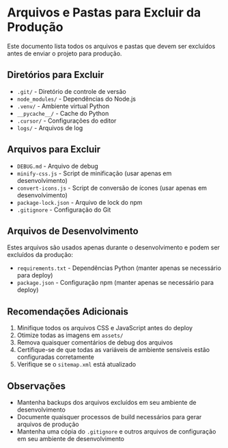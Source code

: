 # Arquivos e Pastas para Excluir da Produção

Este documento lista todos os arquivos e pastas que devem ser excluídos antes de enviar o projeto para produção.

## Diretórios para Excluir

- `.git/` - Diretório de controle de versão
- `node_modules/` - Dependências do Node.js
- `.venv/` - Ambiente virtual Python
- `__pycache__/` - Cache do Python
- `.cursor/` - Configurações do editor
- `logs/` - Arquivos de log

## Arquivos para Excluir

- `DEBUG.md` - Arquivo de debug
- `minify-css.js` - Script de minificação (usar apenas em desenvolvimento)
- `convert-icons.js` - Script de conversão de ícones (usar apenas em desenvolvimento)
- `package-lock.json` - Arquivo de lock do npm
- `.gitignore` - Configuração do Git

## Arquivos de Desenvolvimento

Estes arquivos são usados apenas durante o desenvolvimento e podem ser excluídos da produção:

- `requirements.txt` - Dependências Python (manter apenas se necessário para deploy)
- `package.json` - Configuração npm (manter apenas se necessário para deploy)

## Recomendações Adicionais

1. Minifique todos os arquivos CSS e JavaScript antes do deploy
2. Otimize todas as imagens em `assets/`
3. Remova quaisquer comentários de debug dos arquivos
4. Certifique-se de que todas as variáveis de ambiente sensíveis estão configuradas corretamente
5. Verifique se o `sitemap.xml` está atualizado

## Observações

- Mantenha backups dos arquivos excluídos em seu ambiente de desenvolvimento
- Documente quaisquer processos de build necessários para gerar arquivos de produção
- Mantenha uma cópia do `.gitignore` e outros arquivos de configuração em seu ambiente de desenvolvimento 